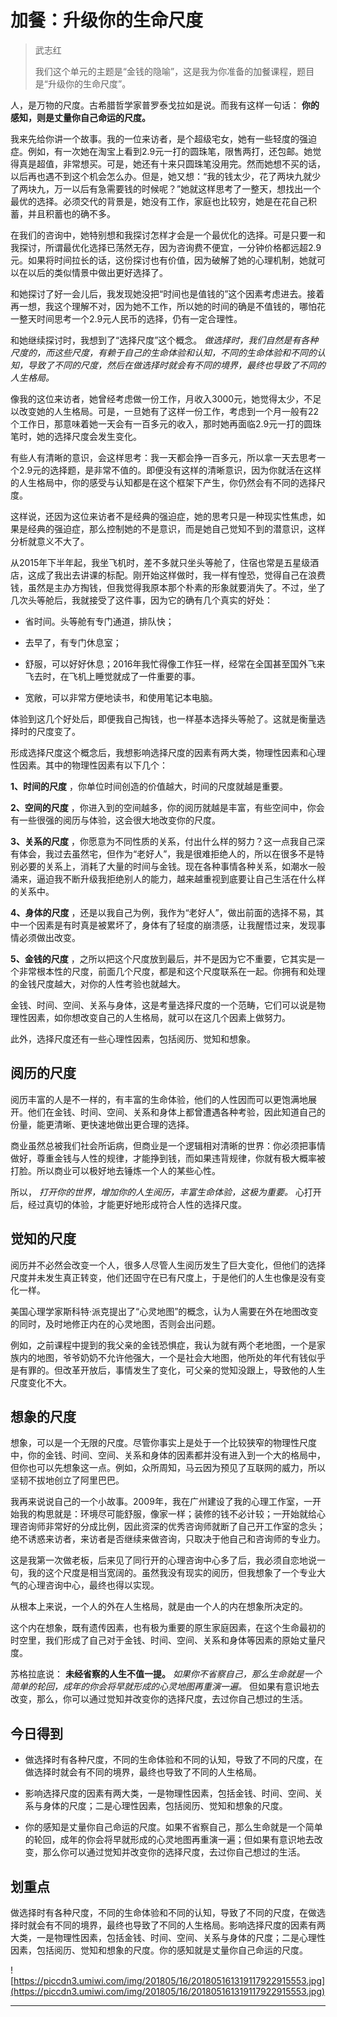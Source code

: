 # 加餐：升级你的生命尺度

> 武志红
> 
> 我们这个单元的主题是“金钱的隐喻”，这是我为你准备的加餐课程，题目是“升级你的生命尺度”。

人，是万物的尺度。古希腊哲学家普罗泰戈拉如是说。而我有这样一句话： **你的感知，则是丈量你自己命运的尺度。**

我来先给你讲一个故事。我的一位来访者，是个超级宅女，她有一些轻度的强迫症。例如，有一次她在淘宝上看到2.9元一打的圆珠笔，限售两打，还包邮。她觉得真是超值，非常想买。可是，她还有十来只圆珠笔没用完。然而她想不买的话，以后再也遇不到这个机会怎么办。但是，她又想：“我的钱太少，花了两块九就少了两块九，万一以后有急需要钱的时候呢？”她就这样思考了一整天，想找出一个最优的选择。必须交代的背景是，她没有工作，家庭也比较穷，她是在花自己积蓄，并且积蓄也的确不多。

在我们的咨询中，她特别想和我探讨怎样才会是一个最优化的选择。可是只要一和我探讨，所谓最优化选择已荡然无存，因为咨询费不便宜，一分钟价格都远超2.9元。如果将时间拉长的话，这份探讨也有价值，因为破解了她的心理机制，她就可以在以后的类似情景中做出更好选择了。

和她探讨了好一会儿后，我发现她没把“时间也是值钱的”这个因素考虑进去。接着再一想，我这个理解不对，因为她不工作，所以她的时间的确是不值钱的，哪怕花一整天时间思考一个2.9元人民币的选择，仍有一定合理性。

和她继续探讨时，我想到了“选择尺度”这个概念。 *做选择时，我们自然是有各种尺度的，而这些尺度，有赖于自己的生命体验和认知，不同的生命体验和不同的认知，导致了不同的尺度，然后在做选择时就会有不同的境界，最终也导致了不同的人生格局。*

像我的这位来访者，她曾经考虑做一份工作，月收入3000元，她觉得太少，不足以改变她的人生格局。可是，一旦她有了这样一份工作，考虑到一个月一般有22个工作日，那意味着她一天会有一百多元的收入，那时她再面临2.9元一打的圆珠笔时，她的选择尺度会发生变化。

有些人有清晰的意识，会这样思考：我一天都会挣一百多元，所以拿一天去思考一个2.9元的选择题，是非常不值的。即便没有这样的清晰意识，因为你就活在这样的人生格局中，你的感受与认知都是在这个框架下产生，你仍然会有不同的选择尺度。

这样说，还因为这位来访者不是经典的强迫症，她的思考只是一种现实性焦虑，如果是经典的强迫症，那么控制她的不是意识，而是她自己觉知不到的潜意识，这样分析就意义不大了。

从2015年下半年起，我坐飞机时，差不多就只坐头等舱了，住宿也常是五星级酒店，这成了我出去讲课的标配。刚开始这样做时，我一样有惶恐，觉得自己在浪费钱，虽然是主办方掏钱，但我觉得我原本那个朴素的形象就要消失了。不过，坐了几次头等舱后，我就接受了这件事，因为它的确有几个真实的好处：

* 省时间。头等舱有专门通道，排队快；

* 去早了，有专门休息室；

* 舒服，可以好好休息；2016年我忙得像工作狂一样，经常在全国甚至国外飞来飞去时，在飞机上睡觉就成了一件重要的事。

* 宽敞，可以非常方便地读书，和使用笔记本电脑。

体验到这几个好处后，即便我自己掏钱，也一样基本选择头等舱了。这就是衡量选择时的尺度变了。

形成选择尺度这个概念后，我想影响选择尺度的因素有两大类，物理性因素和心理性因素。其中的物理性因素有以下几个：

 **1、时间的尺度** ，你单位时间创造的价值越大，时间的尺度就越是重要。

 **2、空间的尺度** ，你进入到的空间越多，你的阅历就越是丰富，有些空间中，你会有一些很强的阅历与体验，这会很大地改变你的尺度。

 **3、关系的尺度** ，你愿意为不同性质的关系，付出什么样的努力？这一点我自己深有体会，我过去虽然宅，但作为“老好人”，我是很难拒绝人的，所以在很多不是特别必要的关系上，消耗了大量的时间与金钱。现在各种事情各种关系，如潮水一般涌来，逼迫我不断升级我拒绝别人的能力，越来越重视到底要让自己生活在什么样的关系中。

 **4、身体的尺度** ，还是以我自己为例，我作为“老好人”，做出前面的选择不易，其中一个因素是有时真是被累坏了，身体有了轻度的崩溃感，让我醒悟过来，发现事情必须做出改变。

 **5、金钱的尺度** ，之所以把这个尺度放到最后，并不是因为它不重要，它其实是一个非常根本性的尺度，前面几个尺度，都是和这个尺度联系在一起。你拥有和处理的金钱尺度越大，对你的人性考验也就越大。

金钱、时间、空间、关系与身体，这是考量选择尺度的一个范畴，它们可以说是物理性因素，如你想改变自己的人生格局，就可以在这几个因素上做努力。

此外，选择尺度还有一些心理性因素，包括阅历、觉知和想象。

## 阅历的尺度

阅历丰富的人是不一样的，有丰富的生命体验，他们的人性因而可以更饱满地展开。他们在金钱、时间、空间、关系和身体上都曾遭遇各种考验，因此知道自己的份量，能更清晰、更快速地做出更合理的选择。

商业虽然总被我们社会所诟病，但商业是一个逻辑相对清晰的世界：你必须把事情做好，尊重金钱与人性的规律，才能挣到钱，而如果违背规律，你就有极大概率被打脸。所以商业可以极好地去锤炼一个人的某些心性。

所以， *打开你的世界，增加你的人生阅历，丰富生命体验，这极为重要。* 心打开后，经过真切的体验，才能更好地形成符合人性的选择尺度。

## 觉知的尺度

阅历并不必然会改变一个人，很多人尽管人生阅历发生了巨大变化，但他们的选择尺度并未发生真正转变，他们还固守在已有尺度上，于是他们的人生也像是没有变化一样。

美国心理学家斯科特·派克提出了“心灵地图”的概念，认为人需要在外在地图改变的同时，及时地修正内在的心灵地图，否则会出问题。

例如，之前课程中提到的我父亲的金钱恐惧症，我认为就有两个老地图，一个是家族内的地图，爷爷奶奶不允许他强大，一个是社会大地图，他所处的年代有钱似乎是有罪的。但改革开放后，事情发生了变化，可父亲的觉知没跟上，导致他的人生尺度变化不大。

## 想象的尺度

想象，可以是一个无限的尺度。尽管你事实上是处于一个比较狭窄的物理性尺度中，你的金钱、时间、空间、关系和身体的因素都并没有进入到一个大的格局中，但你也可以先想象这一点。例如，众所周知，马云因为预见了互联网的威力，所以坚韧不拔地创立了阿里巴巴。

我再来说说自己的一个小故事。2009年，我在广州建设了我的心理工作室，一开始我的构思就是：环境尽可能舒服，像家一样；装修的钱不必计较；一开始就给心理咨询师非常好的分成比例，因此资深的优秀咨询师就断了自己开工作室的念头；绝不诱惑来访者，来访者是否继续来做咨询，只取决于他自己和咨询师的专业力。

这是我第一次做老板，后来见了同行开的心理咨询中心多了后，我必须自恋地说一句，我的这个尺度是相当宽阔的。虽然我没有现实的阅历，但我想象了一个专业大气的心理咨询中心，最终也得以实现。

从根本上来说，一个人的外在人生格局，就是由一个人的内在想象所决定的。

这个内在想象，既有遗传因素，也有极为重要的原生家庭因素，在这个生命最初的时空里，我们形成了自己对于金钱、时间、空间、关系和身体等因素的原始丈量尺度。

苏格拉底说： **未经省察的人生不值一提。**  *如果你不省察自己，那么生命就是一个简单的轮回，成年的你会将早就形成的心灵地图再重演一遍。* 但如果有意识地去改变，那么，你可以通过觉知并改变你的选择尺度，去过你自己想过的生活。

## 今日得到

* 做选择时有各种尺度，不同的生命体验和不同的认知，导致了不同的尺度，在做选择时就会有不同的境界，最终也导致了不同的人生格局。

* 影响选择尺度的因素有两大类，一是物理性因素，包括金钱、时间、空间、关系与身体的尺度；二是心理性因素，包括阅历、觉知和想象的尺度。

* 你的感知是丈量你自己命运的尺度。如果不省察自己，那么生命就是一个简单的轮回，成年的你会将早就形成的心灵地图再重演一遍；但如果有意识地去改变，那么你可以通过觉知并改变你的选择尺度，去过你自己想过的生活。

## 划重点

做选择时有各种尺度，不同的生命体验和不同的认知，导致了不同的尺度，在做选择时就会有不同的境界，最终也导致了不同的人生格局。影响选择尺度的因素有两大类，一是物理性因素，包括金钱、时间、空间、关系与身体的尺度；二是心理性因素，包括阅历、觉知和想象的尺度。你的感知就是丈量你自己命运的尺度。

![https://piccdn3.umiwi.com/img/201805/16/201805161319117922915553.jpg](https://piccdn3.umiwi.com/img/201805/16/201805161319117922915553.jpg)

---
